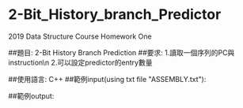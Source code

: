 # 2-Bit_History_branch_Predictor
2019 Data Structure Course Homework One

##題目: 2-Bit History Branch Prediction 
##要求:
	1.讀取一個序列的PC與instruction\n
	2.可以設定predictor的entry數量

##使用語言: C++
##範例input(using txt file "ASSEMBLY.txt"):




##範例output:
